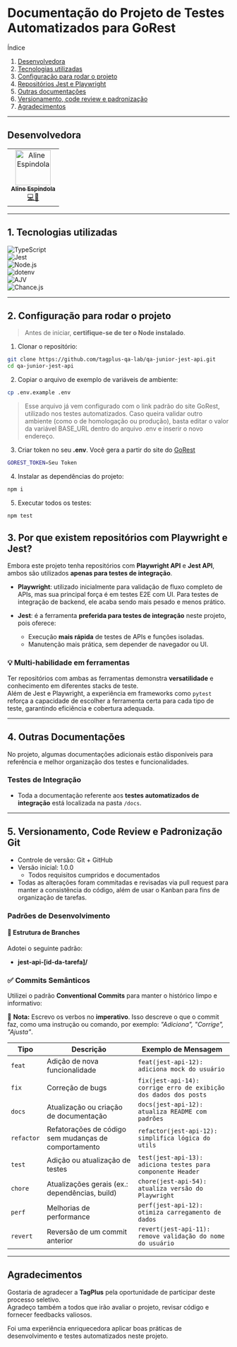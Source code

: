 # Documentação do Projeto de Testes Automatizados para GoRest

Índice
1. [Desenvolvedora](#desenvolvedora)
2. [Tecnologias utilizadas](#1-tecnologias-utilizadas)
3. [Configuração para rodar o projeto](#2-configuração-para-rodar-o-projeto)
4. [Repositórios Jest e Playwright](#3-por-que-existem-repositórios-com-playwright-e-jest)
5. [Outras documentações](#4-outras-documentações)
6. [Versionamento, code review e padronização](#5-versionamento-code-review-e-padronização-git)
7. [Agradecimentos](#agradecimentos)

---

## Desenvolvedora

<table>
  <tr>
    <td align="center"><a href="https://github.com/AlineEspindola"><img src="https://avatars.githubusercontent.com/AlineEspindola" width="80px;" alt="Aline Espindola"/><br /><sub><b>Aline Espindola</b></sub></a><br /><a href="#" title="Code">💻🎨</a></td>
  </tr>
</table>

---

## 1. Tecnologias utilizadas

![TypeScript](https://img.shields.io/badge/TypeScript-3178C6?style=for-the-badge&logo=typescript&logoColor=white)  
![Jest](https://img.shields.io/badge/Jest-C21325?style=for-the-badge&logo=jest&logoColor=white)  
![Node.js](https://img.shields.io/badge/Node.js-339933?style=for-the-badge&logo=node.js&logoColor=white)  
![dotenv](https://img.shields.io/badge/dotenv-ECD53F?style=for-the-badge&logo=.env&logoColor=black)  
![AJV](https://img.shields.io/badge/AJV-22B573?style=for-the-badge&logo=json&logoColor=white)  
![Chance.js](https://img.shields.io/badge/Chance.js-FF69B4?style=for-the-badge&logo=javascript&logoColor=white)

---

## 2. Configuração para rodar o projeto

> Antes de iniciar, **certifique-se de ter o Node instalado**.  

1. Clonar o repositório:  
```bash
git clone https://github.com/tagplus-qa-lab/qa-junior-jest-api.git
cd qa-junior-jest-api
```

2. Copiar o arquivo de exemplo de variáveis de ambiente:  
```bash
cp .env.example .env
```
> Esse arquivo já vem configurado com o link padrão do site GoRest, utilizado nos testes automatizados.
> Caso queira validar outro ambiente (como o de homologação ou produção), basta editar o valor da variável BASE_URL dentro do arquivo .env e inserir o novo endereço.

3. Criar token no seu **.env**. Você gera a partir do site do [GoRest](https://gorest.co.in)
```bash
GOREST_TOKEN=Seu Token
```

4. Instalar as dependências do projeto:  
```bash
npm i
```

5. Executar todos os testes:  
```bash
npm test
```

## 3. Por que existem repositórios com Playwright e Jest?

Embora este projeto tenha repositórios com **Playwright API** e **Jest API**, ambos são utilizados **apenas para testes de integração**.  

- **Playwright**: utilizado inicialmente para validação de fluxo completo de APIs, mas sua principal força é em testes E2E com UI. Para testes de integração de backend, ele acaba sendo mais pesado e menos prático.  

- **Jest**: é a ferramenta **preferida para testes de integração** neste projeto, pois oferece:
  - Execução **mais rápida** de testes de APIs e funções isoladas.  
  - Manutenção mais prática, sem depender de navegador ou UI.

### 💡 Multi-habilidade em ferramentas

Ter repositórios com ambas as ferramentas demonstra **versatilidade** e conhecimento em diferentes stacks de teste.  
Além de Jest e Playwright, a experiência em frameworks como `pytest` reforça a capacidade de escolher a ferramenta certa para cada tipo de teste, garantindo eficiência e cobertura adequada.

---

## 4. Outras Documentações

No projeto, algumas documentações adicionais estão disponíveis para referência e melhor organização dos testes e funcionalidades.  

### Testes de Integração

- Toda a documentação referente aos **testes automatizados de integração** está localizada na pasta `/docs`.

---

## 5. Versionamento, Code Review e Padronização Git

- Controle de versão: Git + GitHub  
- Versão inicial: 1.0.0  
  - Todos requisitos cumpridos e documentados
- Todas as alterações foram commitadas e revisadas via pull request para manter a consistência do código, além de usar o Kanban para fins de organização de tarefas.

### Padrões de Desenvolvimento

#### 📂 Estrutura de Branches

Adotei o seguinte padrão:

- **jest-api-[id-da-tarefa]/**

### ✅ Commits Semânticos

Utilizei o padrão **Conventional Commits** para manter o histórico limpo e informativo:

📌 **Nota:** Escrevo os verbos no **imperativo**. Isso descreve o que o commit faz, como uma instrução ou comando, por exemplo: _"Adiciona", "Corrige", "Ajusta"_.

| Tipo       | Descrição                                            | Exemplo de Mensagem                            |
| ---------- | ---------------------------------------------------- | ---------------------------------------------- |
| `feat`     | Adição de nova funcionalidade                        | `feat(jest-api-12): adiciona mock do usuário`            |
| `fix`      | Correção de bugs                                     | `fix(jest-api-14): corrige erro de exibição dos dados dos posts`            |
| `docs`     | Atualização ou criação de documentação               | `docs(jest-api-12): atualiza README com padrões`            |
| `refactor` | Refatorações de código sem mudanças de comportamento | `refactor(jest-api-12): simplifica lógica do utils`       |
| `test`     | Adição ou atualização de testes                      | `test(jest-api-13): adiciona testes para componente Header` |
| `chore`    | Atualizações gerais (ex.: dependências, build)       | `chore(jest-api-54): atualiza versão do Playwright`       |
| `perf`     | Melhorias de performance                             | `perf(jest-api-12): otimiza carregamento de dados`          |
| `revert`   | Reversão de um commit anterior                       | `revert(jest-api-11): remove validação do nome do usuário`            |

---

## Agradecimentos

Gostaria de agradecer a **TagPlus** pela oportunidade de participar deste processo seletivo.  
Agradeço também a todos que irão avaliar o projeto, revisar código e fornecer feedbacks valiosos.

Foi uma experiência enriquecedora aplicar boas práticas de desenvolvimento e testes automatizados neste projeto.




